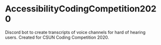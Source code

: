 # AccessibilityCodingCompetition2020
Discord bot to create transcripts of voice channels for hard of hearing users. Created for CSUN Coding Competition 2020.
